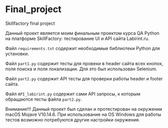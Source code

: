 # Final_project
Skillfactory final project

Данный проект является моим финальным проектом курса QA Python на платформе SkillFactory: тестирование UI и API сайта Labirint.ru.

Файл ```requirements.txt``` содержит необходимые библиотеки Python для установки.

Файл ```part1.py``` содержит тесты для провеки в header сайта всех кнопок, поля поиска и поля локализации. Для это был использован Selenium.

Файл ```part2.py``` содержит API тесты для проверки работы header и footer сайта.
 
Файл ```API_labirint.py``` содержит сами API запросы, к которым обращаются тесты файла ```part2.py```.

Внимание!!! Данный проект был сделан и протестирован на окружении macOS Mojave V10.14.6. При использование на OS Windows для работы тестов возможно потребуются другие настройки окружения.


